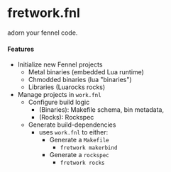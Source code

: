 # fretwork.fnl 
adorn your fennel code. 

#### Features
* Initialize new Fennel projects
  * Metal binaries (embedded Lua runtime)
  * Chmodded binaries (lua "binaries")
  * Libraries (Luarocks rocks)
* Manage projects in `work.fnl`
  * Configure build logic
    * (Binaries): Makefile schema, bin metadata,
    * (Rocks): Rockspec
  * Generate build-dependencies
    * uses `work.fnl` to either:
      * Generate a `Makefile`
        * `fretwork makerbind`
      * Generate a `rockspec`
        * `fretwork rocks`
